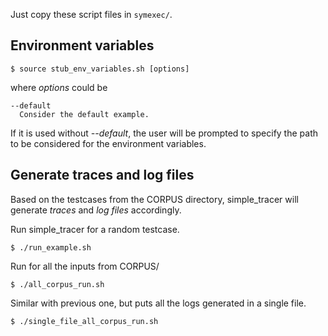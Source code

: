 Just copy these script files in `symexec/`. 

## Environment variables  

    $ source stub_env_variables.sh [options]

where <i>options</i> could be 
    
    --default 
      Consider the default example. 

If it is used without <i>--default</i>, the user 
will be prompted to specify the path to be considered 
for the environment variables. 

## Generate traces and log files 
Based on the testcases from the CORPUS directory, 
simple_tracer will generate <i>traces</i> and <i> log files</i> 
accordingly. 

Run simple_tracer for a random testcase. 

    $ ./run_example.sh 

Run for all the inputs from CORPUS/ 

    $ ./all_corpus_run.sh

Similar with previous one, but puts all the logs generated in a single file.

    $ ./single_file_all_corpus_run.sh 


